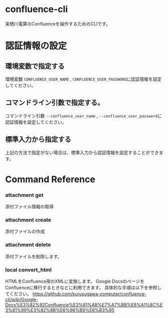 # confluence-cli
来栖川電算のConfluenceを操作するためのCLIです。

# 認証情報の設定

## 環境変数で指定する
環境変数 `CONFLUENCE_USER_NAME` , `CONFLUENCE_USER_PASSWORD`に認証情報を設定してください。

## コマンドライン引数で指定する。
コマンドライン引数 `--confluence_user_name` , `--confluence_user_password`に認証情報を設定してください。

## 標準入力から指定する
上記の方法で指定がない場合は、標準入力から認証情報を設定することができます。


# Command Reference
### attachment get
添付ファイル情報の取得


### attachment create
添付ファイルの作成


### attachment delete
添付ファイルを削除します。



### local convert_html
HTMLをConfluence用のXMLに変換します。
Google DocsのページをConfluenceに移行するときなどに利用できます。
具体的な手順は以下を参照してください。
https://github.com/kurusugawa-computer/confluence-cli/wiki/Google-Docs%E3%82%92Confluence%E3%81%AB%E7%A7%BB%E8%A1%8C%E3%81%99%E3%82%8B%E6%96%B9%E6%B3%95
